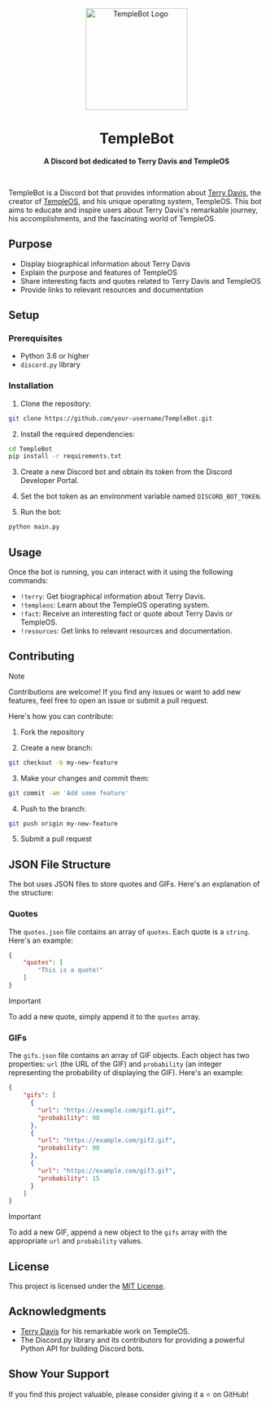 <div align="center">
 <img src="https://upload.wikimedia.org/wikipedia/commons/8/81/TempleOS_logo.png" alt="TempleBot Logo" width="200" height="200">
 <h1>TempleBot</h1>
 <p>
   <b>A Discord bot dedicated to Terry Davis and TempleOS</b>
 </p>
 <br>
</div>

TempleBot is a Discord bot that provides information about [Terry Davis](https://en.wikipedia.org/wiki/Terry_A._Davis), the creator of [TempleOS](https://en.wikipedia.org/wiki/TempleOS), and his unique operating system, TempleOS. This bot aims to educate and inspire users about Terry Davis's remarkable journey, his accomplishments, and the fascinating world of TempleOS.

## Purpose

- Display biographical information about Terry Davis
- Explain the purpose and features of TempleOS
- Share interesting facts and quotes related to Terry Davis and TempleOS
- Provide links to relevant resources and documentation

## Setup

### Prerequisites

- Python 3.6 or higher
- `discord.py` library

### Installation

1. Clone the repository:

```bash
git clone https://github.com/your-username/TempleBot.git
```

2. Install the required dependencies:

```bash
cd TempleBot
pip install -r requirements.txt
```

3. Create a new Discord bot and obtain its token from the Discord Developer Portal.
  
4. Set the bot token as an environment variable named ``DISCORD_BOT_TOKEN``.

5. Run the bot:

```bash
python main.py
```

## Usage

Once the bot is running, you can interact with it using the following commands:

- `!terry`: Get biographical information about Terry Davis.
- `!templeos`: Learn about the TempleOS operating system.
- `!fact`: Receive an interesting fact or quote about Terry Davis or TempleOS.
- `!resources`: Get links to relevant resources and documentation.

## Contributing

> [!NOTE]
> Contributions are welcome! If you find any issues or want to add new features, feel free to open an issue or submit a pull request.

Here's how you can contribute:

1. Fork the repository
   
2. Create a new branch:

```bash
git checkout -b my-new-feature
```

3. Make your changes and commit them:

```bash
git commit -am 'Add some feature'
```

4. Push to the branch:

```bash
git push origin my-new-feature
```

5. Submit a pull request
   
## JSON File Structure
The bot uses JSON files to store quotes and GIFs. Here's an explanation of the structure:

### Quotes

The ``quotes.json`` file contains an array of ``quotes``. Each quote is a ``string``. Here's an example:

```json
{
    "quotes": [
        "This is a quote!"
    ]
}
```
> [!IMPORTANT]
> To add a new quote, simply append it to the ``quotes`` array.

### GIFs
   
The ``gifs.json`` file contains an array of GIF objects. Each object has two properties: ``url`` (the URL of the GIF) and ``probability`` (an integer representing the probability of displaying the GIF). Here's an example:

```json
{
    "gifs": [
      {
        "url": "https://example.com/gif1.gif",
        "probability": 90
      },
      {
        "url": "https://example.com/gif2.gif",
        "probability": 90
      },
      {
        "url": "https://example.com/gif3.gif",
        "probability": 15
      }
    ]
}
```
> [!IMPORTANT]
> To add a new GIF, append a new object to the ``gifs`` array with the appropriate ``url`` and ``probability`` values.

## License

This project is licensed under the [MIT License](LICENSE).

## Acknowledgments

- [Terry Davis](https://en.wikipedia.org/wiki/Terry_A._Davis) for his remarkable work on TempleOS.
- The Discord.py library and its contributors for providing a powerful Python API for building Discord bots.

## Show Your Support

If you find this project valuable, please consider giving it a ⭐️ on GitHub!
